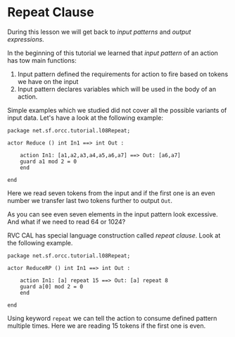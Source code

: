 # Repeat Clause

During this lesson we will get back to *input patterns* and *output expressions*.

In the beginning of this tutorial we learned that *input pattern* of an action has
tow main functions:
1. Input pattern defined the requirements for action to fire based on tokens we have
on the input
2. Input pattern declares variables which will be used in the body of an action.

Simple examples which we studied did not cover all the possible variants of input data.
Let's have a look at the following example:

```
package net.sf.orcc.tutorial.l08Repeat;

actor Reduce () int In1 ==> int Out :

	action In1: [a1,a2,a3,a4,a5,a6,a7] ==> Out: [a6,a7]
	guard a1 mod 2 = 0
	end
	
end

```
Here we read seven tokens from the input and if the first one is an even number we
transfer last two tokens further to output `Out`.

As you can see even seven elements in the input pattern look excessive. And what if we need
to read 64 or 1024?

RVC CAL has special language construction called *repeat clause*. Look at the following
example.

```
package net.sf.orcc.tutorial.l08Repeat;

actor ReduceRP () int In1 ==> int Out :

	action In1: [a] repeat 15 ==> Out: [a] repeat 8
	guard a[0] mod 2 = 0
	end
	
end

```
Using keyword `repeat` we can tell the action to consume defined pattern multiple times.
Here we are reading 15 tokens if the first one is even. 


